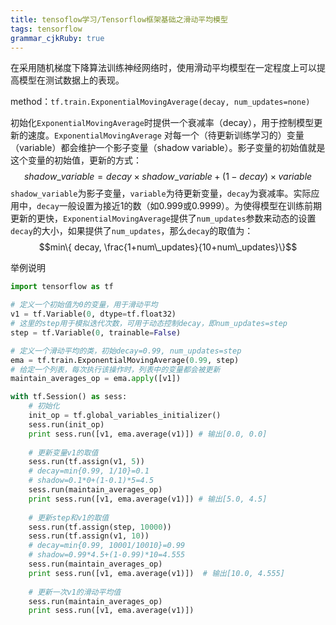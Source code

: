 ```yaml
---
title: tensoflow学习/Tensorflow框架基础之滑动平均模型 
tags: tensorflow
grammar_cjkRuby: true
---
```




在采用随机梯度下降算法训练神经网络时，使用滑动平均模型在一定程度上可以提高模型在测试数据上的表现。

method：`tf.train.ExponentialMovingAverage(decay, num_updates=none)`

初始化`ExponentialMovingAverage`时提供一个衰减率（decay），用于控制模型更新的速度。`ExponentialMovingAverage` 对每一个（待更新训练学习的）变量（variable）都会维护一个影子变量（shadow variable）。影子变量的初始值就是这个变量的初始值，更新的方式：
$$shadow\_variable=decay\times shadow\_variable+(1-decay)\times variable$$
`shadow_variable`为影子变量，`variable`为待更新变量，`decay`为衰减率。实际应用中，`decay`一般设置为接近1的数（如0.999或0.9999）。为使得模型在训练前期更新的更快，`ExponentialMovingAverage`提供了`num_updates`参数来动态的设置`decay`的大小，如果提供了`num_updates`，那么`decay`的取值为：
$$min\{ decay, \frac{1+num\_updates}{10+num\_updates}\}$$

举例说明
```python
import tensorflow as tf

# 定义一个初始值为0的变量，用于滑动平均
v1 = tf.Variable(0, dtype=tf.float32)
# 这里的step用于模拟迭代次数，可用于动态控制decay，即num_updates=step
step = tf.Variable(0, trainable=False)

# 定义一个滑动平均的类，初始decay=0.99, num_updates=step
ema = tf.train.ExponentialMovingAverage(0.99, step)
# 给定一个列表，每次执行该操作时，列表中的变量都会被更新
maintain_averages_op = ema.apply([v1]) 

with tf.Session() as sess:
    # 初始化
    init_op = tf.global_variables_initializer()
    sess.run(init_op)
    print sess.run([v1, ema.average(v1)]) # 输出[0.0, 0.0]
    
    # 更新变量v1的取值
    sess.run(tf.assign(v1, 5))
	# decay=min{0.99, 1/10}=0.1
	# shadow=0.1*0+(1-0.1)*5=4.5
    sess.run(maintain_averages_op)
    print sess.run([v1, ema.average(v1)]) # 输出[5.0, 4.5]
    
    # 更新step和v1的取值
    sess.run(tf.assign(step, 10000))  
    sess.run(tf.assign(v1, 10))
	# decay=min{0.99, 10001/10010}=0.99
	# shadow=0.99*4.5+(1-0.99)*10=4.555
    sess.run(maintain_averages_op)
    print sess.run([v1, ema.average(v1)])  # 输出[10.0, 4.555]     
    
    # 更新一次v1的滑动平均值
    sess.run(maintain_averages_op)
    print sess.run([v1, ema.average(v1)]) 
```